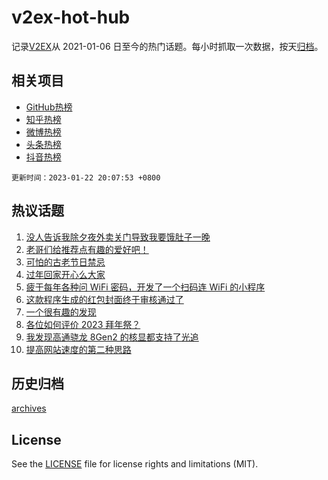 # v2ex-hot-hub

 记录[V2EX](https://www.v2ex.com/)从 2021-01-06 日至今的热门话题。每小时抓取一次数据，按天[归档](archives)。
 
 ## 相关项目

- [GitHub热榜](https://github.com/it985/github-hot-hub)
- [知乎热榜](https://github.com/it985/zhihu-hot-hub)
- [微博热榜](https://github.com/it985/weibo-hot-hub)
- [头条热榜](https://github.com/it985/toutiao-hot-hub)
- [抖音热榜](https://github.com/it985/douyin-hot-hub)


 `更新时间：2023-01-22 20:07:53 +0800`

## 热议话题

1. [没人告诉我除夕夜外卖关门导致我要饿肚子一晚](https://www.v2ex.com/t/910190)
1. [老哥们给推荐点有趣的爱好吧！](https://www.v2ex.com/t/910210)
1. [可怕的古老节日禁忌](https://www.v2ex.com/t/910195)
1. [过年回家开心么大家](https://www.v2ex.com/t/910234)
1. [疲于每年各种问 WiFi 密码，开发了一个扫码连 WiFi 的小程序](https://www.v2ex.com/t/910232)
1. [这款程序生成的红包封面终于审核通过了](https://www.v2ex.com/t/910245)
1. [一个很有趣的发现](https://www.v2ex.com/t/910215)
1. [各位如何评价 2023 拜年祭？](https://www.v2ex.com/t/910222)
1. [我发现高通骁龙 8Gen2 的核显都支持了光追](https://www.v2ex.com/t/910225)
1. [提高网站速度的第二种思路](https://www.v2ex.com/t/910229)

## 历史归档

[archives](archives)

## License

See the [LICENSE](LICENSE) file for license rights and limitations (MIT).
